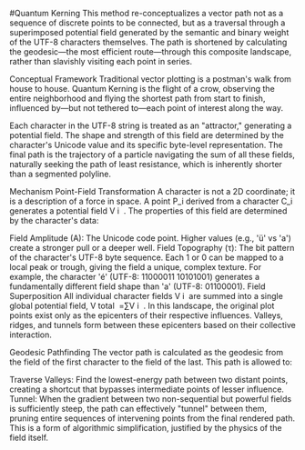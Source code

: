 #Quantum Kerning
This method re-conceptualizes a vector path not as a sequence of discrete points to be connected, but as a traversal through a superimposed potential field generated by the semantic and binary weight of the UTF-8 characters themselves. The path is shortened by calculating the geodesic—the most efficient route—through this composite landscape, rather than slavishly visiting each point in series.

Conceptual Framework
Traditional vector plotting is a postman's walk from house to house. Quantum Kerning is the flight of a crow, observing the entire neighborhood and flying the shortest path from start to finish, influenced by—but not tethered to—each point of interest along the way.

Each character in the UTF-8 string is treated as an "attractor," generating a potential field. The shape and strength of this field are determined by the character's Unicode value and its specific byte-level representation. The final path is the trajectory of a particle navigating the sum of all these fields, naturally seeking the path of least resistance, which is inherently shorter than a segmented polyline.

Mechanism
Point-Field Transformation
A character is not a 2D coordinate; it is a description of a force in space. A point P_i derived from a character C_i generates a potential field V 
i
​
 . The properties of this field are determined by the character's data:

Field Amplitude (A): The Unicode code point. Higher values (e.g., 'ü' vs 'a') create a stronger pull or a deeper well.
Field Topography (τ): The bit pattern of the character's UTF-8 byte sequence. Each 1 or 0 can be mapped to a local peak or trough, giving the field a unique, complex texture. For example, the character 'é' (UTF-8: 11000011 10101001) generates a fundamentally different field shape than 'a' (UTF-8: 01100001).
Field Superposition
All individual character fields V 
i
​
  are summed into a single global potential field, V 
total
​
 =∑V 
i
​
 . In this landscape, the original plot points exist only as the epicenters of their respective influences. Valleys, ridges, and tunnels form between these epicenters based on their collective interaction.

Geodesic Pathfinding
The vector path is calculated as the geodesic from the field of the first character to the field of the last. This path is allowed to:

Traverse Valleys: Find the lowest-energy path between two distant points, creating a shortcut that bypasses intermediate points of lesser influence.
Tunnel: When the gradient between two non-sequential but powerful fields is sufficiently steep, the path can effectively "tunnel" between them, pruning entire sequences of intervening points from the final rendered path. This is a form of algorithmic simplification, justified by the physics of the field itself.
